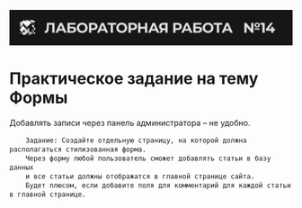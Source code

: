 ![alt MATE Programming Lab](https://github.com/MATE-Programming/Lab_logo/blob/main/lab_14.svg?raw=true)
# Практическое задание на тему Формы

Добавлять записи через панель администратора – не удобно.
        
        Задание: Cоздайте отдельную страницу, на которой должна располагаться стилизованная форма. 
        Через форму любой пользователь сможет добавлять статьи в базу данных 
        и все статьи должны отображатся в главной странице сайта.
        Будет плюсом, если добавите поля для комментарий для каждой статьи в главной странице.
